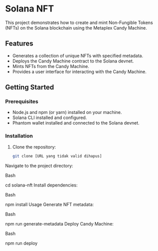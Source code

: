 # Solana NFT

This project demonstrates how to create and mint Non-Fungible Tokens (NFTs) on the Solana blockchain using the Metaplex Candy Machine.

## Features

- Generates a collection of unique NFTs with specified metadata.
- Deploys the Candy Machine contract to the Solana devnet.
- Mints NFTs from the Candy Machine.
- Provides a user interface for interacting with the Candy Machine.

## Getting Started

### Prerequisites

- Node.js and npm (or yarn) installed on your machine.
- Solana CLI installed and configured.
- Phantom wallet installed and connected to the Solana devnet.

### Installation

1. Clone the repository:
   ```bash
   git clone [URL yang tidak valid dihapus]
Navigate to the project directory:

Bash

cd solana-nft
Install dependencies:

Bash

npm install
Usage
Generate NFT metadata:

Bash

npm run generate-metadata
Deploy Candy Machine:

Bash

npm run deploy

